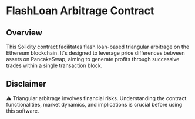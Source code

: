# FlashLoan Arbitrage Contract

## Overview

This Solidity contract facilitates flash loan-based triangular arbitrage on the Ethereum blockchain. It's designed to leverage price differences between assets on PancakeSwap, aiming to generate profits through successive trades within a single transaction block.

## Disclaimer

⚠️ Triangular arbitrage involves financial risks. Understanding the contract functionalities, market dynamics, and implications is crucial before using this software.
